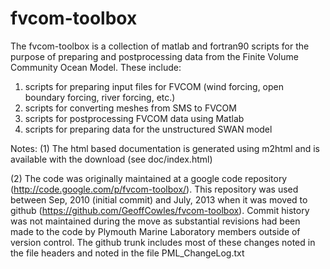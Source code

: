 fvcom-toolbox
=============

The fvcom-toolbox is a collection of matlab and fortran90 scripts for the purpose of preparing and postprocessing data from the Finite Volume Community Ocean Model. These include:

1. scripts for preparing input files for FVCOM (wind forcing, open boundary forcing, river forcing, etc.)
2. scripts for converting meshes from SMS to FVCOM
3. scripts for postprocessing FVCOM data using Matlab
4. scripts for preparing data for the unstructured SWAN model

Notes:
(1) The html based documentation is generated using m2html and is available with the download (see doc/index.html)

(2) The code was originally maintained at a google code repository (http://code.google.com/p/fvcom-toolbox/).  This repository was used between Sep, 2010 (initial commit) and July, 2013 when it was moved to github (https://github.com/GeoffCowles/fvcom-toolbox).  Commit history was not maintained during the move as substantial revisions had been made to the code by Plymouth Marine Laboratory members outside of version control.  The github trunk includes most of these changes noted in the file headers and noted in the file PML_ChangeLog.txt




